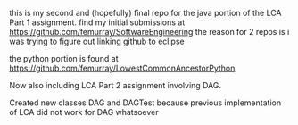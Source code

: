 this is my second and (hopefully) final repo for the java portion of the LCA Part 1 assignment. find my initial submissions at https://github.com/femurray/SoftwareEngineering
the reason for 2 repos is i was trying to figure out linking github to eclipse

the python portion is found at https://github.com/femurray/LowestCommonAncestorPython

Now also including LCA Part 2 assignment involving DAG.

Created new classes DAG and DAGTest because previous implementation of LCA did not work for DAG whatsoever
